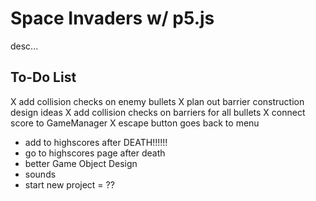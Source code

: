 # Space Invaders w/ p5.js

desc...

## To-Do List
X add collision checks on enemy bullets
X plan out barrier construction design ideas
X add collision checks on barriers for all bullets
X connect score to GameManager
X escape button goes back to menu
- add to highscores after DEATH!!!!!!
- go to highscores page after death
- better Game Object Design
- sounds
- start new project  = ??